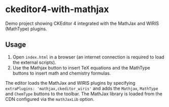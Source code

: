 # ckeditor4-with-mathjax

Demo project showing CKEditor 4 integrated with the MathJax and WIRIS (MathType) plugins.

## Usage

1. Open `index.html` in a browser (an internet connection is required to load the external scripts).
2. Use the Mathjax button to insert TeX equations and the MathType buttons to insert math and chemistry formulas.

The editor loads the MathJax and WIRIS plugins by specifying `extraPlugins: 'mathjax,ckeditor_wiris'` and adds the `Mathjax`, `MathType` and `ChemType` buttons to the toolbar. The MathJax library is loaded from the CDN configured via the `mathJaxLib` option.
